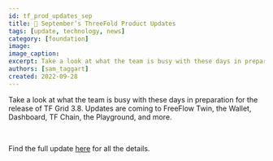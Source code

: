 ```yaml
---
id: tf_prod_updates_sep
title: 📣 September’s ThreeFold Product Updates
tags: [update, technology, news]
category: [foundation]
image: 
image_caption: 
excerpt: Take a look at what the team is busy with these days in preparation for the release of TF Grid 3.8.
authors: [sam_taggart]
created: 2022-09-28
---
```


Take a look at what the team is busy with these days in preparation for the release of TF Grid 3.8. Updates are coming to FreeFlow Twin, the Wallet, Dashboard, TF Chain, the Playground, and more.

<br/>

Find the full update [here](https://forum.threefold.io/t/threefold-product-updates-september-2022-tfgrid-v3-8-0-plan/3389) for all the details.
